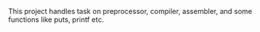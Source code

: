 This project handles task on preprocessor, compiler, assembler, and some functions like puts, printf etc.
